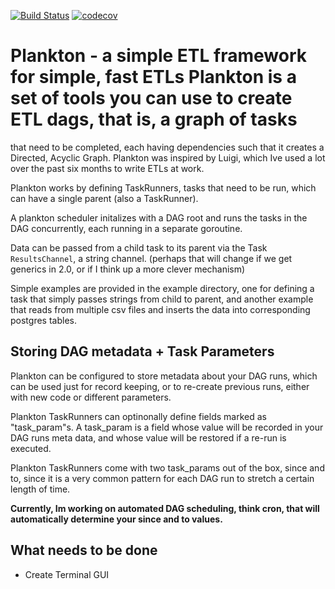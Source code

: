 [![Build Status](https://travis-ci.org/johnshiver/plankton.svg?branch=master)](https://travis-ci.org/johnshiver/plankton)
[![codecov](https://codecov.io/gh/johnshiver/plankton/branch/master/graph/badge.svg)](https://codecov.io/gh/johnshiver/plankton)
# Plankton - a simple ETL framework for simple, fast ETLs Plankton is a set of tools you can use to create ETL dags, that is, a graph of tasks
that need to be completed, each having dependencies such that it creates a
Directed, Acyclic Graph. Plankton was inspired by Luigi, which Ive used a lot over the past
six months to write ETLs at work.

Plankton works by defining TaskRunners, tasks that need to be run, which can have a single parent
(also a TaskRunner).

A plankton scheduler initalizes with a DAG root and runs the tasks in the DAG concurrently,
each running in a separate goroutine.

Data can be passed from a child task to its parent via the Task `ResultsChannel`, a string channel.
(perhaps that will change if we get generics in 2.0, or if I think up a more clever
mechanism)

Simple examples are provided in the example directory, one for defining a task that simply passes
strings from child to parent, and another example that reads from multiple csv files and inserts
the data into corresponding postgres tables.


## Storing DAG metadata + Task Parameters

Plankton can be configured to store metadata about your DAG runs, which can be used just for record
keeping, or to re-create previous runs, either with new code or different parameters.

Plankton TaskRunners can optinonally define fields marked as "task_param"s. A task_param is a
field whose value will be recorded in your DAG runs meta data, and whose value will be restored
if a re-run is executed.

Plankton TaskRunners come with two task_params out of the box, since and to, since it is a very
common pattern for each DAG run to stretch a certain length of time.

**Currently, Im working on automated DAG scheduling, think cron, that will automatically determine
  your since and to values.**


## What needs to be done

- Create Terminal GUI
